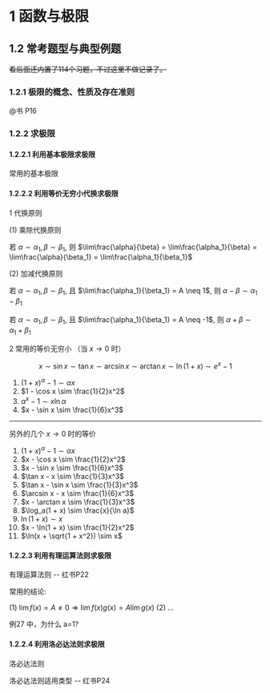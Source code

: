# 1 函数与极限

## 1.2 常考题型与典型例题

~~看后面还内置了114个习题，不过这里不做记录了。~~

### 1.2.1 极限的概念、性质及存在准则

@书 P16

### 1.2.2 求极限

#### 1.2.2.1 利用基本极限求极限

常用的基本极限

#### 1.2.2.2 利用等价无穷小代换求极限

1 代换原则

(1) 乘除代换原则

若 $\alpha \sim \alpha_1, \beta \sim \beta_1$, 则 $\lim\frac{\alpha}{\beta} = \lim\frac{\alpha_1}{\beta} = \lim\frac{\alpha}{\beta_1} = \lim\frac{\alpha_1}{\beta_1}$

(2) 加减代换原则

若 $\alpha \sim \alpha_1, \beta \sim \beta_1$, 且 $\lim\frac{\alpha_1}{\beta_1} = A \neq 1$, 则 $\alpha - \beta \sim \alpha_1 - \beta_1$

若 $\alpha \sim \alpha_1, \beta \sim \beta_1$, 且 $\lim\frac{\alpha_1}{\beta_1} = A \neq -1$, 则 $\alpha + \beta \sim \alpha_1 + \beta_1$

2 常用的等价无穷小 （当 $x \to 0$ 时）

$$
x \sim \sin x \sim \tan x \sim \arcsin x \sim \arctan x \sim \ln(1 + x) \sim e^x - 1
$$

1. $(1+x)^\alpha-1 \sim \alpha x$
2. $1 - \cos x \sim \frac{1}{2}x^2$
3. $\alpha^x - 1 \sim x\ln\alpha$
4. $x - \sin x \sim \frac{1}{6}x^3$

---

另外的几个 $x \to 0$ 时的等价

1. $(1+x)^\alpha-1 \sim \alpha x$
2. $x - \cos x \sim \frac{1}{2}x^2$
3. $x - \sin x \sim \frac{1}{6}x^3$
4. $\tan x - x \sim \frac{1}{3}x^3$
5. $\tan x - \sin x \sim \frac{1}{3}x^3$
6. $\arcsin x - x \sim \frac{1}{6}x^3$
7. $x - \arctan x \sim \frac{1}{3}x^3$
8. $\log_a(1 + x) \sim \frac{x}{\ln a}$
9. $\ln(1 + x) \sim x$
10. $x - \ln(1 + x) \sim \frac{1}{2}x^2$
11. $\ln(x + \sqrt{1 + x^2}) \sim x$

#### 1.2.2.3 利用有理运算法则求极限

有理运算法则 -- 红书P22

常用的结论:

(1) $\lim f(x) = A \neq 0 \Rightarrow \lim f(x)g(x) = A \lim g(x)$
(2) $\dots$

例27 中，为什么 a=1?

#### 1.2.2.4 利用洛必达法则求极限

洛必达法则

洛必达法则适用类型 -- 红书P24
